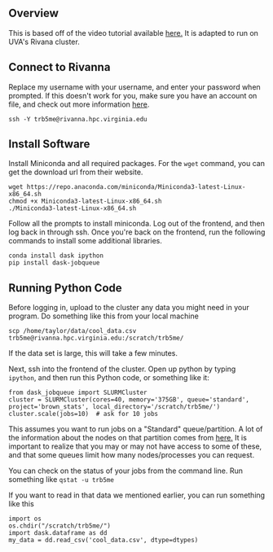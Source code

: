 ## Overview

This is based off of the video tutorial available [here.](https://jobqueue.dask.org/en/latest/) It is adapted to run on
UVA's Rivana cluster. 

## Connect to Rivanna 

Replace my username with your username, and enter your password when prompted. If this doesn't work for you, make sure
you have an account on file, and check out more information [here](https://www.rc.virginia.edu/userinfo/rivanna/login/).

    ssh -Y trb5me@rivanna.hpc.virginia.edu 

## Install Software

Install Miniconda and all required packages. For the `wget` command, you can get the download url from their website.

    wget https://repo.anaconda.com/miniconda/Miniconda3-latest-Linux-x86_64.sh
    chmod +x Miniconda3-latest-Linux-x86_64.sh
    ./Miniconda3-latest-Linux-x86_64.sh
    
Follow all the prompts to install miniconda. Log out of the frontend, and then log back in through ssh. Once you're back on the
frontend, run the following commands to install some additional libraries.

    conda install dask ipython
    pip install dask-jobqueue

## Running Python Code


Before logging in, upload to the cluster any data you might need in your program. Do something like this from your local machine

    scp /home/taylor/data/cool_data.csv trb5me@rivanna.hpc.virginia.edu:/scratch/trb5me/

If the data set is large, this will take a few minutes. 

Next, ssh into the frontend of the cluster. Open up python by typing `ipython`, and then run this Python code, or
something like it:

    from dask_jobqueue import SLURMCluster
    cluster = SLURMCluster(cores=40, memory='375GB', queue='standard', project='brown_stats', local_directory='/scratch/trb5me/')
    cluster.scale(jobs=10)  # ask for 10 jobs

This assumes you want to run jobs on a "Standard" queue/partition. A lot of the information about the nodes on that partition comes from [here.](https://www.rc.virginia.edu/userinfo/rivanna/queues/) It is important to realize that you may or may not have access to some of these, and that some queues limit how many nodes/processes you can request.

You can check on the status of your jobs from the command line. Run something like `qstat -u trb5me`

If you want to read in that data we mentioned earlier, you can run something like this

    import os
    os.chdir("/scratch/trb5me/")
    import dask.dataframe as dd
    my_data = dd.read_csv('cool_data.csv', dtype=dtypes) 


